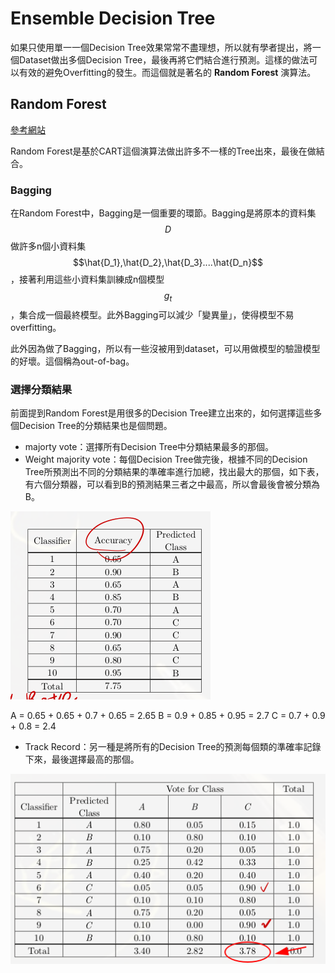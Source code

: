 # Ensemble Decision Tree

如果只使用單一一個Decision Tree效果常常不盡理想，所以就有學者提出，將一個Dataset做出多個Decision Tree，最後再將它們結合進行預測。這樣的做法可以有效的避免Overfitting的發生。而這個就是著名的 __Random Forest__ 演算法。


## Random Forest

[參考網站](https://www.ycc.idv.tw/ml-course-techniques_4.html)


Random Forest是基於CART這個演算法做出許多不一樣的Tree出來，最後在做結合。


### Bagging

在Random Forest中，Bagging是一個重要的環節。Bagging是將原本的資料集 $$D$$ 做許多n個小資料集 $$\hat{D_1},\hat{D_2},\hat{D_3}....\hat{D_n}$$，接著利用這些小資料集訓練成n個模型 $$g_t$$ ，集合成一個最終模型。此外Bagging可以減少「變異量」，使得模型不易overfitting。

此外因為做了Bagging，所以有一些沒被用到dataset，可以用做模型的驗證模型的好壞。這個稱為out-of-bag。

### 選擇分類結果

前面提到Random Forest是用很多的Decision Tree建立出來的，如何選擇這些多個Decision Tree的分類結果也是個問題。

- majorty vote：選擇所有Decision Tree中分類結果最多的那個。
- Weight majority vote：每個Decision Tree做完後，根據不同的Decision Tree所預測出不同的分類結果的準確率進行加總，找出最大的那個，如下表，有六個分類器，可以看到B的預測結果三者之中最高，所以會最後會被分類為B。

![](./pic/YB998X2E.png) 


A = 0.65 + 0.65 + 0.7 + 0.65 = 2.65
B = 0.9 + 0.85 + 0.95 = 2.7
C = 0.7 + 0.9 + 0.8 = 2.4

- Track Record：另一種是將所有的Decision Tree的預測每個類的準確率記錄下來，最後選擇最高的那個。

![](./pic/8km20h2b.png) 








